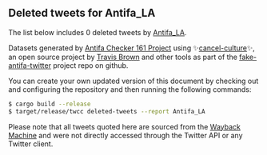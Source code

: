## Deleted tweets for Antifa_LA

The list below includes 0 deleted tweets by
[Antifa_LA](https://twitter.com/Antifa_LA).



Datasets generated by [Antifa Checker 161 Project](https://twitter.com/antifacheck161) using ✨[cancel-culture](https://github.com/travisbrown/cancel-culture)✨, an open source project by 
[Travis Brown](https://twitter.com/travisbrown) and other tools as part of the 
[fake-antifa-twitter](https://github.com/antifacheck161/fake-antifa-twitter) project repo on github.

You can create your own updated version of this document by checking out and configuring the
repository and then running the following commands:

```bash
$ cargo build --release
$ target/release/twcc deleted-tweets --report Antifa_LA
```

Please note that all tweets quoted here are sourced from the
[Wayback Machine](https://web.archive.org) and were not directly accessed through the Twitter API or
any Twitter client.

